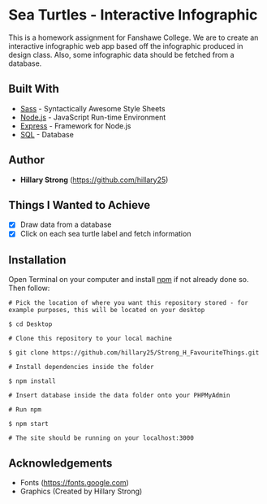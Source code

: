 # Sea Turtles - Interactive Infographic
This is a homework assignment for Fanshawe College. We are to create an interactive infographic web app based off the infographic produced in design class. Also, some infographic data should be fetched from a database.
## Built With
* [Sass](https://sass-lang.com "Sass") - Syntactically Awesome Style Sheets
* [Node.js](https://nodejs.org/en/ "Node") - JavaScript Run-time Environment
* [Express](https://expressjs.com "Express") - Framework for Node.js
* [SQL](https://www.w3schools.com/sql/ "SQL") - Database
## Author
* **Hillary Strong** (https://github.com/hillary25)
## Things I Wanted to Achieve
- [x] Draw data from a database
- [x] Click on each sea turtle label and fetch information
## Installation
Open Terminal on your computer and install [npm](https://www.npmjs.com/get-npm "npm") if not already done so. Then follow:
```
# Pick the location of where you want this repository stored - for example purposes, this will be located on your desktop

$ cd Desktop

# Clone this repository to your local machine

$ git clone https://github.com/hillary25/Strong_H_FavouriteThings.git

# Install dependencies inside the folder

$ npm install

# Insert database inside the data folder onto your PHPMyAdmin

# Run npm

$ npm start

# The site should be running on your localhost:3000
```
## Acknowledgements
* Fonts (https://fonts.google.com)
* Graphics (Created by Hillary Strong)
